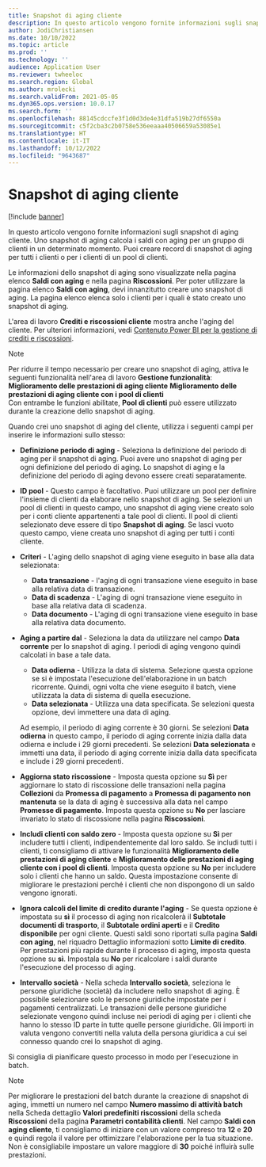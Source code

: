 ```yaml
---
title: Snapshot di aging cliente
description: In questo articolo vengono fornite informazioni sugli snapshot di aging cliente. Uno snapshot di aging calcola i saldi con aging per un gruppo di clienti in un determinato momento.
author: JodiChristiansen
ms.date: 10/10/2022
ms.topic: article
ms.prod: ''
ms.technology: ''
audience: Application User
ms.reviewer: twheeloc
ms.search.region: Global
ms.author: mrolecki
ms.search.validFrom: 2021-05-05
ms.dyn365.ops.version: 10.0.17
ms.search.form: ''
ms.openlocfilehash: 88145cdccfe3f1d0d3de4e31dfa519b27df6550a
ms.sourcegitcommit: c5f2cba3c2b0758e536eeaaa40506659a53085e1
ms.translationtype: HT
ms.contentlocale: it-IT
ms.lasthandoff: 10/12/2022
ms.locfileid: "9643687"
---
```

# <a name="customer-aging-snapshots"></a>Snapshot di aging cliente

[!include [banner](../includes/banner.md)]

In questo articolo vengono fornite informazioni sugli snapshot di aging cliente. Uno snapshot di aging calcola i saldi con aging per un gruppo di clienti in un determinato momento. Puoi creare record di snapshot di aging per tutti i clienti o per i clienti di un pool di clienti.

Le informazioni dello snapshot di aging sono visualizzate nella pagina elenco **Saldi con aging** e nella pagina **Riscossioni**. Per poter utilizzare la pagina elenco **Saldi con aging**, devi innanzitutto creare uno snapshot di aging. La pagina elenco elenca solo i clienti per i quali è stato creato uno snapshot di aging.

L'area di lavoro **Crediti e riscossioni cliente** mostra anche l'aging del cliente. Per ulteriori informazioni, vedi [Contenuto Power BI per la gestione di crediti e riscossioni](credit-collections-power-bi.md).

> [!NOTE]
> Per ridurre il tempo necessario per creare uno snapshot di aging, attiva le seguenti funzionalità nell'area di lavoro **Gestione funzionalità**: **Miglioramento delle prestazioni di aging cliente** 
> **Miglioramento delle prestazioni di aging cliente con i pool di clienti**  
> Con entrambe le funzioni abilitate, **Pool di clienti** può essere utilizzato durante la creazione dello snapshot di aging. 

Quando crei uno snapshot di aging del cliente, utilizza i seguenti campi per inserire le informazioni sullo stesso:

- **Definizione periodo di aging** - Seleziona la definizione del periodo di aging per il snapshot di aging. Puoi avere uno snapshot di aging per ogni definizione del periodo di aging. Lo snapshot di aging e la definizione del periodo di aging devono essere creati separatamente.
- **ID pool** - Questo campo è facoltativo. Puoi utilizzare un pool per definire l'insieme di clienti da elaborare nello snapshot di aging. Se selezioni un pool di clienti in questo campo, uno snapshot di aging viene creato solo per i conti cliente appartenenti a tale pool di clienti. Il pool di clienti selezionato deve essere di tipo **Snapshot di aging**. Se lasci vuoto questo campo, viene creata uno snapshot di aging per tutti i conti cliente.


- **Criteri** - L'aging dello snapshot di aging viene eseguito in base alla data selezionata:

    - **Data transazione** - l'aging di ogni transazione viene eseguito in base alla relativa data di transazione.
    - **Data di scadenza** - L'aging di ogni transazione viene eseguito in base alla relativa data di scadenza.
    - **Data documento** - L'aging di ogni transazione viene eseguito in base alla relativa data documento.

- **Aging a partire dal** - Seleziona la data da utilizzare nel campo **Data corrente** per lo snapshot di aging. I periodi di aging vengono quindi calcolati in base a tale data. 

    - **Data odierna** - Utilizza la data di sistema. Selezione questa opzione se si è impostata l'esecuzione dell'elaborazione in un batch ricorrente. Quindi, ogni volta che viene eseguito il batch, viene utilizzata la data di sistema di quella esecuzione.
    - **Data selezionata** - Utilizza una data specificata. Se selezioni questa opzione, devi immettere una data di aging.

   Ad esempio, il periodo di aging corrente è 30 giorni. Se selezioni **Data odierna** in questo campo, il periodo di aging corrente inizia dalla data odierna e include i 29 giorni precedenti. Se selezioni **Data selezionata** e immetti una data, il periodo di aging corrente inizia dalla data specificata e include i 29 giorni precedenti.

- **Aggiorna stato riscossione** - Imposta questa opzione su **Sì** per aggiornare lo stato di riscossione delle transazioni nella pagina **Collezioni** da **Promessa di pagamento** a **Promessa di pagamento non mantenuta** se la data di aging è successiva alla data nel campo **Promesse di pagamento**. Imposta questa opzione su **No** per lasciare invariato lo stato di riscossione nella pagina **Riscossioni**.
- **Includi clienti con saldo zero** - Imposta questa opzione su **Sì** per includere tutti i clienti, indipendentemente dal loro saldo. Se includi tutti i clienti, ti consigliamo di attivare le funzionalità **Miglioramento delle prestazioni di aging cliente** e **Miglioramento delle prestazioni di aging cliente con i pool di clienti**. Imposta questa opzione su **No** per includere solo i clienti che hanno un saldo. Questa impostazione consente di migliorare le prestazioni perché i clienti che non dispongono di un saldo vengono ignorati.
- **Ignora calcoli del limite di credito durante l'aging** - Se questa opzione è impostata su **sì** il processo di aging non ricalcolerà il **Subtotale documenti di trasporto**, il **Subtotale ordini aperti** e il **Credito disponibile** per ogni cliente. Questi saldi sono riportati sulla pagina **Saldi con aging**, nel riquadro Dettaglio informazioni sotto **Limite di credito**. Per prestazioni più rapide durante il processo di aging, imposta questa opzione su **sì**. Impostala su **No** per ricalcolare i saldi durante l'esecuzione del processo di aging. 
- **Intervallo società** - Nella scheda **Intervallo società**, seleziona le persone giuridiche (società) da includere nello snapshot di aging. È possibile selezionare solo le persone giuridiche impostate per i pagamenti centralizzati. Le transazioni delle persone giuridiche selezionate vengono quindi incluse nei periodi di aging per i clienti che hanno lo stesso ID parte in tutte quelle persone giuridiche. Gli importi in valuta vengono convertiti nella valuta della persona giuridica a cui sei connesso quando crei lo snapshot di aging.

Si consiglia di pianificare questo processo in modo per l'esecuzione in batch.

> [!NOTE]
> Per migliorare le prestazioni del batch durante la creazione di snapshot di aging, immetti un numero nel campo **Numero massimo di attività batch** nella Scheda dettaglio **Valori predefiniti riscossioni** della scheda **Riscossioni** della pagina **Parametri contabilità clienti**. Nel campo **Saldi con aging cliente**, ti consigliamo di iniziare con un valore compreso tra **12** e **20** e quindi regola il valore per ottimizzare l'elaborazione per la tua situazione. Non è consigliabile impostare un valore maggiore di **30** poiché influirà sulle prestazioni. 

